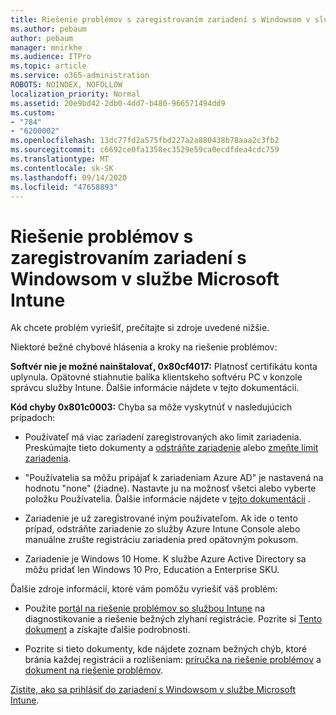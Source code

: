 ```yaml
---
title: Riešenie problémov s zaregistrovaním zariadení s Windowsom v službe Microsoft Intune
ms.author: pebaum
author: pebaum
manager: mnirkhe
ms.audience: ITPro
ms.topic: article
ms.service: o365-administration
ROBOTS: NOINDEX, NOFOLLOW
localization_priority: Normal
ms.assetid: 20e9bd42-2db0-4dd7-b480-966571494dd9
ms.custom:
- "784"
- "6200002"
ms.openlocfilehash: 13dc77fd2a575fbd227a2a880438b78aaa2c3fb2
ms.sourcegitcommit: c6692ce0fa1358ec3529e59ca0ecdfdea4cdc759
ms.translationtype: MT
ms.contentlocale: sk-SK
ms.lasthandoff: 09/14/2020
ms.locfileid: "47658893"
---
```

# <a name="troubleshoot-issues-with-enrolling-windows-devices-in-microsoft-intune"></a>Riešenie problémov s zaregistrovaním zariadení s Windowsom v službe Microsoft Intune

Ak chcete problém vyriešiť, prečítajte si zdroje uvedené nižšie.
  
Niektoré bežné chybové hlásenia a kroky na riešenie problémov:
  
 **Softvér nie je možné nainštalovať, 0x80cf4017:** Platnosť certifikátu konta uplynula. Opätovné stiahnutie balíka klientskeho softvéru PC v konzole správcu služby Intune. Ďalšie informácie nájdete v tejto dokumentácii.
  
 **Kód chyby 0x801c0003:** Chyba sa môže vyskytnúť v nasledujúcich prípadoch:
  
-  Používateľ má viac zariadení zaregistrovaných ako limit zariadenia. Preskúmajte tieto dokumenty a [odstráňte zariadenie](https://docs.microsoft.com/intune/devices-wipe) alebo [zmeňte limit zariadenia](https://docs.microsoft.com/intune/enrollment-restrictions-set#set-device-limit-restrictions).

-  "Používatelia sa môžu pripájať k zariadeniam Azure AD" je nastavená na hodnotu "none" (žiadne). Nastavte ju na možnosť všetci alebo vyberte položku Používatelia. Ďalšie informácie nájdete v [tejto dokumentácii](https://docs.microsoft.com/azure/active-directory/device-management-azure-portal#configure-device-settings) .

-  Zariadenie je už zaregistrované iným používateľom. Ak ide o tento prípad, odstráňte zariadenie zo služby Azure Intune Console alebo manuálne zrušte registráciu zariadenia pred opätovným pokusom.

-  Zariadenie je Windows 10 Home. K službe Azure Active Directory sa môžu pridať len Windows 10 Pro, Education a Enterprise SKU.

Ďalšie zdroje informácií, ktoré vám pomôžu vyriešiť váš problém:
  
-  Použite [portál na riešenie problémov so službou Intune](https://devicemanagement.microsoft.com/#blade/Microsoft_Intune_DeviceSettings/TroubleshootBlade) na diagnostikovanie a riešenie bežných zlyhaní registrácie. Pozrite si [Tento dokument](https://docs.microsoft.com/intune/help-desk-operators) a získajte ďalšie podrobnosti.

-  Pozrite si tieto dokumenty, kde nájdete zoznam bežných chýb, ktoré bránia každej registrácii a rozlíšeniam: [príručka na riešenie problémov](https://support.microsoft.com/help/4089533/troubleshooting-windows-device-enrollment-problems-in-microsoft-intune) a [dokument na riešenie problémov](https://docs.microsoft.com/intune-classic/troubleshoot/troubleshoot-device-enrollment-in-intune).

[Zistite, ako sa prihlásiť do zariadení s Windowsom v službe Microsoft Intune](https://docs.microsoft.com/intune/windows-enroll).
